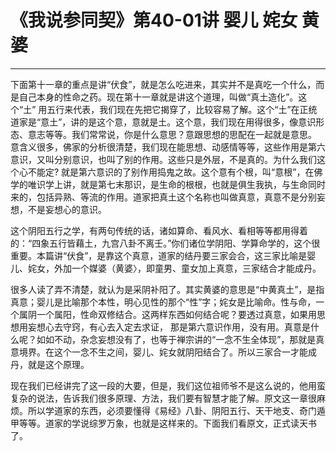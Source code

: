 # 《我说参同契》第40-01讲 婴儿 姹女 黄婆

------

下面第十一章的重点是讲“伏食”，就是怎么吃进来，其实并不是真吃一个什么，而是自己本身的性命之药。现在第十一章就是讲这个道理，叫做“真土造化”。这个“土” 用五行来代表，我们现在先把它揭穿了，比较容易了解。这个“土”在正统道家是“意土”，讲的是这个意，意就是土。这个意，我们现在用得很多，像意识形态、意志等等。我们常常说，你是什么意思？意跟思想的思配在一起就是意思。 意含义很多，佛家的分析很清楚，我们现在能思想、动感情等等，这些作用是第六意识，又叫分别意识，也叫了别的作用。这些只是外层，不是真的。为什么我们这个心不能定? 就是第六意识的了别作用捣鬼之故。这个意有个根，叫“意根”，在佛学的唯识学上讲，就是第七末那识，是生命的根根，也就是俱生我执，与生命同时来的，包括异熟、等流的作用。道家把真土这个名称也叫做真意，真意不是分别妄想，不是妄想心的意识。

这个阴阳五行之学，有两句传统的话，诸如算命、看风水、看相等等都用得着的：“四象五行皆藉土，九宫八卦不离壬。”你们诸位学阴阳、学算命学的，这个很重要。本篇讲“伏食”，是靠这个真意，道家的结丹要三家会合，这三家比喻是婴儿、姹女，外加一个媒婆（黄婆〉，即童男、童女加上真意，三家结合才能成丹。

很多人读了弄不清楚，就认为是采阴补阳了。其实黄婆的意思是“中黄真土”，是指真意；婴儿是比喻那个本性，明心见性的那个“性”字；姹女是比喻命。性与命，一个属阴一个属阳，性命双修结合。这两样东西如何结合呢？要透过真意，如果用思想用妄想心去守窍，有心去入定去求证， 那是第六意识作用，没有用。真意是什么呢？如如不动，杂念妄想没有了，也等于禅宗讲的“一念不生全体现”，那就是真意境界。在这个一念不生之间，婴儿、姹女就阴阳结合了。所以三家合一才能成丹，就是这个原理。

现在我们已经讲完了这一段的大要，但是，我们这位祖师爷不是这么说的，他用蛮复杂的说法，告诉我们很多原理、方法，我们要有智慧才能了解。原文这一章很麻烦。所以学道家的东西，必须要懂得《易经》八卦、阴阳五行、天干地支、奇门遁甲等等。道家的学说综罗万象，也就是这样来的。下面我们看原文，正式读天书了。
